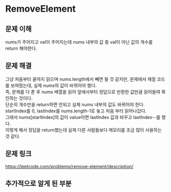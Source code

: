 # RemoveElement

## 문제 이해
nums가 주어지고 val이 주어지는데 nums 내부의 값 중 val이 아닌 값의 개수를 return 해야한다.

## 문제 해결
그냥 처음부터 끝까지 읽으며 nums.length에서 빼면 될 것 같지만, 문제에서 채점 코드를 보여줬는데, 실제 nums의 값이 바뀌어야 했다.  
즉, 문제를 다 푼 후 nums 배열을 읽어 앞에서부터 정답으로 반환한 값만큼 읽어들여 확인하는 것이다.  
단순히 개수만을 return하면 안되고 실제 nums 내부의 값도 바뀌어야 한다.  
startIndex를 0, lastIndex를 nums.length-1로 놓고 처음 부터 읽어나갔다.  
그래서 nums[startIndex]의 값이 value이면 lastIndex 값과 바꾸고 lastIndex--를 했다.  
이렇게 해서 정답을 return했는데 실제 다른 사람들보다 메모리를 조금 많이 사용하는 것 같다.

## 문제 링크
https://leetcode.com/problems/remove-element/description/

## 추가적으로 알게 된 부분